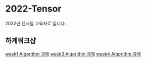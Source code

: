 # 2022-Tensor
2022년 텐서팀 교육자료 입니다.

## 하계워크샵
[week1 Algorithm 과제](https://github.com/CaerangManagement/2022-Tensor/blob/main/Algorithm/week1.md)
[week3 Algorithm 과제](https://github.com/CaerangManagement/2022-Tensor/blob/main/Algorithm/week3.md)
[week4 Algorithm 과제](https://github.com/CaerangManagement/2022-Tensor/blob/main/Algorithm/week4.md)
